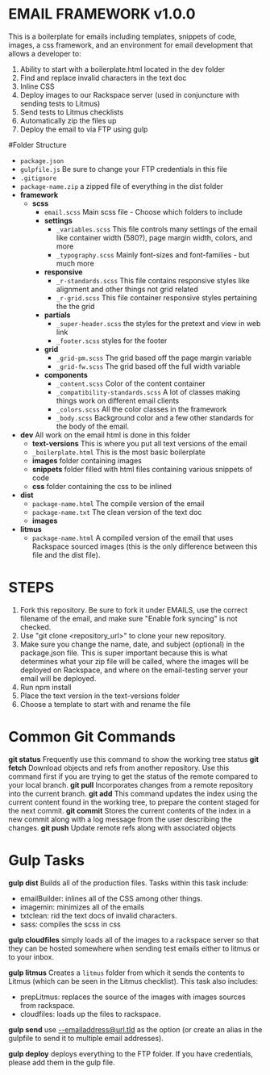 # EMAIL FRAMEWORK v1.0.0

This is a boilerplate for emails including templates, snippets of code, images, a css framework, and an environment for email development that allows a developer to:

1. Ability to start with a boilerplate.html located in the dev folder
2. Find and replace invalid characters in the text doc
3. Inline CSS
4. Deploy images to our Rackspace server (used in conjuncture with sending tests to Litmus)
5. Send tests to Litmus checklists
6. Automatically zip the files up
7. Deploy the email to via FTP using gulp

#Folder Structure

- `package.json`
- `gulpfile.js` Be sure to change your FTP credentials in this file
- `.gitignore`
- `package-name.zip` a zipped file of everything in the dist folder
- **framework** 
	- **scss** 
		- `email.scss` Main scss file - Choose which folders to include
		- **settings**
			- `_variables.scss` This file controls many settings of the email like container width (580?), page margin width, colors, and more
			- `_typography.scss` Mainly font-sizes and font-families - but much more
		- **responsive** 
			- `_r-standards.scss` This file contains responsive styles like alignment and other things not grid related
			- `_r-grid.scss` This file container responsive styles pertaining the the grid
		- **partials**
			- `_super-header.scss` the styles for the pretext and view in web link
			- `_footer.scss` styles for the footer
		- **grid**
			- `_grid-pm.scss` The grid based off the page margin variable
			- `_grid-fw.scss` The grid based off the full width variable
		- **components**
			- `_content.scss` Color of the content container
			- `_compatibility-standards.scss` A lot of classes making things work on different email clients
			- `_colors.scss` All the color classes in the framework
			- `_body.scss` Background color and a few other standards for the body of the email.
- **dev** All work on the email html is done in this folder
	- **text-versions** This is where you put all text versions of the email
	- `_boilerplate.html` This is the most basic boilerplate
	- **images** folder containing images
	- **snippets** folder filled with html files containing various snippets of code
	- **css** folder containing the css to be inlined
- **dist**
	- `package-name.html` The compile version of the email
	- `package-name.txt` The clean version of the text doc
	- **images**
- **litmus**
	- `package-name.html` A compiled version of the email that uses Rackspace sourced images (this is the only difference between this file and the dist file).


# STEPS

1. Fork this repository. Be sure to fork it under EMAILS, use the correct filename of the email, and make sure "Enable fork syncing" is not checked.
2. Use "git clone <repository_url>" to clone your new repository.
3. Make sure you change the name, date, and subject (optional) in the package.json file. This is super important because this is what determines what your zip file will be called, where the images will be deployed on Rackspace, and where on the email-testing server your email will be deployed.
4. Run npm install
5. Place the text version in the text-versions folder
6. Choose a template to start with and rename the file

# Common Git Commands

**git status** Frequently use this command to show the working tree status
**git fetch** Download objects and refs from another repository. Use this command first if you are trying to get the status of the remote compared to your local branch.
**git pull** Incorporates changes from a remote repository into the current branch.
**git add** This command updates the index using the current content found in the working tree, to prepare the content staged for the next commit. 
**git commit** Stores the current contents of the index in a new commit along with a log message from the user describing the changes.
**git push** Update remote refs along with associated objects

# Gulp Tasks

**gulp dist** Builds all of the production files. Tasks within this task include:
 - emailBuilder: inlines all of the CSS among other things.
 - imagemin: minimizes all of the emails
 - txtclean: rid the text docs of invalid characters.
 - sass: compiles the scss in css

**gulp cloudfiles** simply loads all of the images to a rackspace server so that they can be hosted somewhere when sending test emails either to litmus or to your inbox.

**gulp litmus** Creates a `litmus` folder from which it sends the contents to Litmus (which can be seen in the Litmus checklist). This task also includes: 
 - prepLitmus: replaces the source of the images with images sources from rackspace.
 - cloudfiles: loads up the files to rackspace.
 
**gulp send** use --emailaddress@url.tld as the option (or create an alias in the gulpfile to send it to multiple email addresses).
 
**gulp deploy** deploys everything to the FTP folder. If you have credentials, please add them in the gulp file.